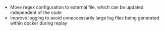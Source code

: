 - Move regex configuration to external file, which can be updated independent of the code
- Improve logging to avoid unneccessarily large log files being generated within docker during replay